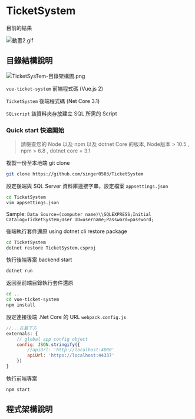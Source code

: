 # **TicketSystem**
目前的結果

![動畫2.gif](https://grizzled-coat-756.notion.site/image/https%3A%2F%2Fs3-us-west-2.amazonaws.com%2Fsecure.notion-static.com%2F3018b9e1-943c-4b3a-b742-61cb784e80a6%2F%E5%8B%95%E7%95%AB2.gif?table=block&id=98572ddb-e2b4-4ebf-92cc-8fe216de7847&spaceId=9923dfc3-318e-4dec-aaef-cfd17e7f129b&userId=&cache=v2)

## 目錄結構說明

![TicketSysTem-目錄架構圖.png](https://grizzled-coat-756.notion.site/image/https%3A%2F%2Fs3-us-west-2.amazonaws.com%2Fsecure.notion-static.com%2Fb9557db3-8eca-4b4a-a534-d360e23cc662%2FTicketSysTem-%E7%A8%8B%E5%BC%8F%E6%9E%B6%E6%A7%8B%E5%9C%96_(1).png?table=block&id=c3b56066-5856-4b4c-bf39-66fa1abe1852&spaceId=9923dfc3-318e-4dec-aaef-cfd17e7f129b&width=1720&userId=&cache=v2)

`vue-ticket-system` 前端程式碼 (Vue.js 2)

`TicketSystem` 後端程式碼 (Net Core 3.1)

`SQLscript` 該資料夾存放建立 SQL 所需的 Script

### **Quick start 快速開始**

> 請檢查您的 Node 以及 npm 以及 dotnet Core 的版本, Node版本 > 10.5 , npm > 6.8 , dotnet core = 3.1
> 

複製一份至本地端 git clone 

```bash
git clone https://github.com/singer0503/TicketSystem
```

設定後端與 SQL Server 資料庫連接字串，設定檔案 `appsettings.json`

```bash
cd TicketSystem
vim appsettings.json
```

Sample: `Data Source=(computer name)\\SQLEXPRESS;Initial Catalog=TicketSystem;User ID=username;Password=password;`

後端執行套件還原 using dotnet cli restore package

```bash
cd TicketSystem
dotnet restore TicketSystem.csproj
```

執行後端專案 backend start

```bash
dotnet run
```

返回至前端目錄執行套件還原

```bash
cd ..
cd vue-ticket-system
npm install
```

設定連接後端 .Net Core 的 URL  `webpack.config.js`

```jsx
//...在最下方
externals: {
    // global app config object
    config: JSON.stringify({
        //apiUrl: 'http://localhost:4000'
        apiUrl: 'https://localhost:44337'
    })
}
```

執行前端專案

```jsx
npm start
```

## 程式架構說明
